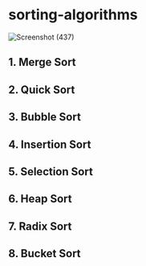 # sorting-algorithms
![Screenshot (437)](https://user-images.githubusercontent.com/47795037/121123977-c6e11000-c841-11eb-95d4-0d6566b3e3d4.png)

## 1. Merge Sort
## 2. Quick Sort
## 3. Bubble Sort
## 4. Insertion Sort
## 5. Selection Sort
## 6. Heap Sort
## 7. Radix Sort
## 8. Bucket Sort
